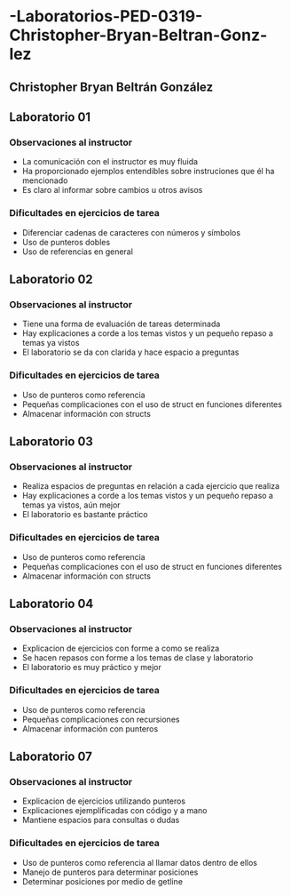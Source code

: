 # -Laboratorios-PED-0319-Christopher-Bryan-Beltran-Gonz-lez

## Christopher Bryan Beltrán González 

## Laboratorio 01

### Observaciones al instructor 
* La comunicación con el instructor es muy fluida
* Ha proporcionado ejemplos entendibles sobre instruciones que él ha mencionado
* Es claro al informar sobre cambios u otros avisos 

### Dificultades en ejercicios de tarea
* Diferenciar cadenas de caracteres con números y símbolos
* Uso de punteros dobles
* Uso de referencias en general

## Laboratorio 02

### Observaciones al instructor 
* Tiene una forma de evaluación de tareas determinada
* Hay explicaciones a corde a los temas vistos y un pequeño repaso a temas ya vistos
* El laboratorio se da con clarida y hace espacio a preguntas 

### Dificultades en ejercicios de tarea
* Uso de punteros como referencia
* Pequeñas complicaciones con el uso de struct en funciones diferentes
* Almacenar información con structs 

## Laboratorio 03

### Observaciones al instructor 
* Realiza espacios de preguntas en relación a cada ejercicio que realiza
* Hay explicaciones a corde a los temas vistos y un pequeño repaso a temas ya vistos, aún mejor
* El laboratorio es bastante práctico

### Dificultades en ejercicios de tarea
* Uso de punteros como referencia
* Pequeñas complicaciones con el uso de struct en funciones diferentes
* Almacenar información con structs 

## Laboratorio 04

### Observaciones al instructor 
* Explicacion de ejercicios con forme a como se realiza
* Se hacen repasos con forme a los temas de clase y laboratorio
* El laboratorio es muy práctico y mejor

### Dificultades en ejercicios de tarea
* Uso de punteros como referencia
* Pequeñas complicaciones con recursiones
* Almacenar información con punteros 

## Laboratorio 07

### Observaciones al instructor 
* Explicacion de ejercicios utilizando punteros
* Explicaciones ejemplificadas con código y a mano
* Mantiene espacios para consultas o dudas

### Dificultades en ejercicios de tarea
* Uso de punteros como referencia al llamar datos dentro de ellos
* Manejo de punteros para determinar posiciones
* Determinar posiciones por medio de getline